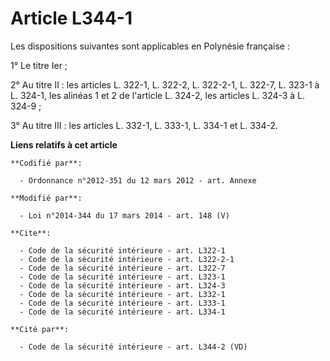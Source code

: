 # Article L344-1

Les dispositions suivantes sont applicables en Polynésie française : 

1° Le titre Ier ; 

2° Au titre II : les articles L. 322-1, L. 322-2, L. 322-2-1, L. 322-7, L. 323-1 à L. 324-1, les alinéas 1 et 2 de l'article
L. 324-2, les articles L. 324-3 à L. 324-9 ; 

3° Au titre III : les articles L. 332-1, L. 333-1, L. 334-1 et L. 334-2.

**Liens relatifs à cet article**

	**Codifié par**:

	  - Ordonnance n°2012-351 du 12 mars 2012 - art. Annexe

	**Modifié par**:

	  - Loi n°2014-344 du 17 mars 2014 - art. 148 (V)

	**Cite**:

	  - Code de la sécurité intérieure - art. L322-1
	  - Code de la sécurité intérieure - art. L322-2-1
	  - Code de la sécurité intérieure - art. L322-7
	  - Code de la sécurité intérieure - art. L323-1
	  - Code de la sécurité intérieure - art. L324-3
	  - Code de la sécurité intérieure - art. L332-1
	  - Code de la sécurité intérieure - art. L333-1
	  - Code de la sécurité intérieure - art. L334-1

	**Cité par**:

	  - Code de la sécurité intérieure - art. L344-2 (VD)
